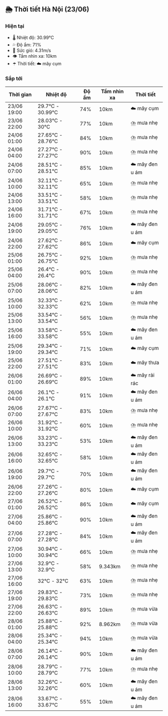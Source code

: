 ## 🌦️ Thời tiết Hà Nội (23/06)

### Hiện tại

- 🌡️ Nhiệt độ: 30.99℃
- 💦 Độ ẩm: 71%
- 💨 Sức gió: 4.31m/s
- 👁️ Tầm nhìn xa: 10km
- ☂️ Thời tiết: ☁️ mây cụm

### Sắp tới

| Thời gian | Nhiệt độ | Độ ẩm | Tầm nhìn xa | Thời tiết |
| --- | --- | --- | --- | --- |
| 23/06 19:00 | 29.7℃ - 30.99℃ | 74% | 10km | ☁️ mây cụm |
| 23/06 22:00 | 28.03℃ - 30℃ | 77% | 10km | ⛈️ mưa nhẹ |
| 24/06 01:00 | 27.65℃ - 28.76℃ | 84% | 10km | ⛈️ mưa nhẹ |
| 24/06 04:00 | 27.27℃ - 27.27℃ | 90% | 10km | ⛈️ mưa nhẹ |
| 24/06 07:00 | 28.51℃ - 28.51℃ | 85% | 10km | ☁️ mây đen u ám |
| 24/06 10:00 | 32.11℃ - 32.11℃ | 65% | 10km | ⛈️ mưa nhẹ |
| 24/06 13:00 | 33.51℃ - 33.51℃ | 58% | 10km | ⛈️ mưa nhẹ |
| 24/06 16:00 | 31.71℃ - 31.71℃ | 67% | 10km | ⛈️ mưa nhẹ |
| 24/06 19:00 | 29.05℃ - 29.05℃ | 76% | 10km | ☁️ mây đen u ám |
| 24/06 22:00 | 27.62℃ - 27.62℃ | 86% | 10km | ☁️ mây cụm |
| 25/06 01:00 | 26.75℃ - 26.75℃ | 92% | 10km | ⛈️ mưa nhẹ |
| 25/06 04:00 | 26.4℃ - 26.4℃ | 90% | 10km | ⛈️ mưa nhẹ |
| 25/06 07:00 | 28.06℃ - 28.06℃ | 82% | 10km | ☁️ mây đen u ám |
| 25/06 10:00 | 32.33℃ - 32.33℃ | 62% | 10km | ⛈️ mưa nhẹ |
| 25/06 13:00 | 33.54℃ - 33.54℃ | 56% | 10km | ⛈️ mưa nhẹ |
| 25/06 16:00 | 33.58℃ - 33.58℃ | 55% | 10km | ☁️ mây đen u ám |
| 25/06 19:00 | 29.34℃ - 29.34℃ | 71% | 10km | ☁️ mây cụm |
| 25/06 22:00 | 27.51℃ - 27.51℃ | 83% | 10km | ☁️ mây thưa |
| 26/06 01:00 | 26.69℃ - 26.69℃ | 89% | 10km | ☁️ mây rải rác |
| 26/06 04:00 | 26.1℃ - 26.1℃ | 91% | 10km | ☁️ mây đen u ám |
| 26/06 07:00 | 27.67℃ - 27.67℃ | 83% | 10km | ⛈️ mưa nhẹ |
| 26/06 10:00 | 31.92℃ - 31.92℃ | 60% | 10km | ⛈️ mưa nhẹ |
| 26/06 13:00 | 33.23℃ - 33.23℃ | 53% | 10km | ☁️ mây đen u ám |
| 26/06 16:00 | 32.65℃ - 32.65℃ | 58% | 10km | ☁️ mây đen u ám |
| 26/06 19:00 | 29.7℃ - 29.7℃ | 70% | 10km | ☁️ mây đen u ám |
| 26/06 22:00 | 27.26℃ - 27.26℃ | 80% | 10km | ☁️ mây cụm |
| 27/06 01:00 | 26.52℃ - 26.52℃ | 86% | 10km | ☁️ mây cụm |
| 27/06 04:00 | 25.86℃ - 25.86℃ | 90% | 10km | ☁️ mây đen u ám |
| 27/06 07:00 | 27.28℃ - 27.28℃ | 84% | 10km | ☁️ mây đen u ám |
| 27/06 10:00 | 30.94℃ - 30.94℃ | 66% | 10km | ⛈️ mưa nhẹ |
| 27/06 13:00 | 32.9℃ - 32.9℃ | 58% | 9.343km | ⛈️ mưa nhẹ |
| 27/06 16:00 | 32℃ - 32℃ | 63% | 10km | ⛈️ mưa nhẹ |
| 27/06 19:00 | 29.83℃ - 29.83℃ | 73% | 10km | ⛈️ mưa nhẹ |
| 27/06 22:00 | 26.63℃ - 26.63℃ | 89% | 10km | ⛈️ mưa vừa |
| 28/06 01:00 | 25.88℃ - 25.88℃ | 92% | 8.962km | ⛈️ mưa vừa |
| 28/06 04:00 | 25.34℃ - 25.34℃ | 94% | 10km | ⛈️ mưa vừa |
| 28/06 07:00 | 26.14℃ - 26.14℃ | 90% | 10km | ☁️ mây đen u ám |
| 28/06 10:00 | 28.79℃ - 28.79℃ | 77% | 10km | ⛈️ mưa nhẹ |
| 28/06 13:00 | 32.26℃ - 32.26℃ | 60% | 10km | ☁️ mây đen u ám |
| 28/06 16:00 | 33.67℃ - 33.67℃ | 55% | 10km | ☁️ mây đen u ám |
